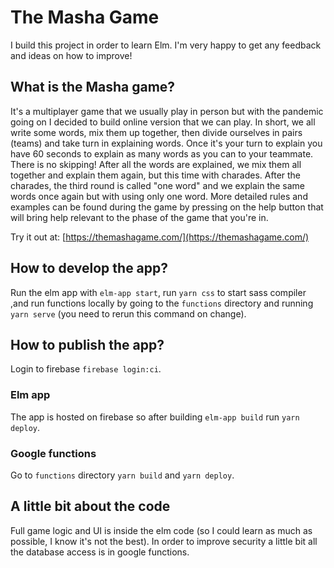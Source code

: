 # The Masha Game

I build this project in order to learn Elm. I'm very happy to get any feedback and ideas on how to improve!

## What is the Masha game?

It's a multiplayer game that we usually play in person but with the pandemic going on I decided to build online version that we can play. In short, we all write some words, mix them up together, then divide ourselves in pairs (teams) and take turn in explaining words. Once it's your turn to explain you have 60 seconds to explain as many words as you can to your teammate. There is no skipping!
After all the words are explained, we mix them all together and explain them again, but this time with charades. After the charades, the third round is called "one word" and we explain the same words once again but with using only one word. More detailed rules and examples can be found during the game by pressing on the help button that will bring help relevant to the phase of the game that you're in.

Try it out at: [https://themashagame.com/](https://themashagame.com/)

## How to develop the app?

Run the elm app with `elm-app start`, run `yarn css` to start sass compiler ,and run functions locally by going to the `functions` directory and running `yarn serve` (you need to rerun this command on change).

## How to publish the app?

Login to firebase `firebase login:ci`.

### Elm app

The app is hosted on firebase so after building `elm-app build` run `yarn deploy`.

### Google functions

Go to `functions` directory `yarn build` and `yarn deploy`.

## A little bit about the code

Full game logic and UI is inside the elm code (so I could learn as much as possible, I know it's not the best). In order to improve security a little bit all the database access is in google functions.
